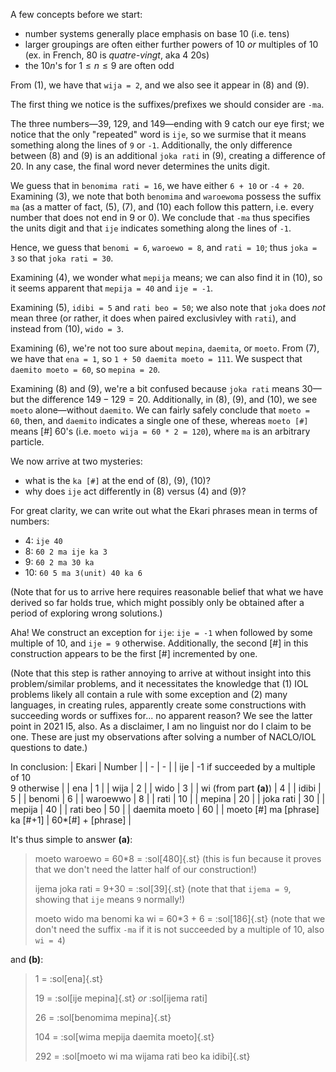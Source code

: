 A few concepts before we start:
- number systems generally place emphasis on base 10 (i.e. tens)
- larger groupings are often either further powers of 10 *or* multiples of 10 (ex. in French, 80 is *quatre-vingt*, aka 4 20s)
- the $10n$'s for $1\leq n\leq 9$ are often odd

From (1), we have that `wija = 2`, and we also see it appear in (8) and (9). 

The first thing we notice is the suffixes/prefixes we should consider are `-ma`. 

The three numbers—39, 129, and 149—ending with 9 catch our eye first; we notice that the only "repeated" word is `ije`, so we surmise that it means something along the lines of `9` or `-1`. Additionally, the only difference between (8) and (9) is an additional `joka rati` in (9), creating a difference of 20. In any case, the final word never determines the units digit. 

We guess that in `benomima rati = 16`, we have either `6 + 10` or `-4 + 20`. Examining (3), we note that both `benomima` and `waroewoma` possess the suffix `ma` (as a matter of fact, (5), (7), and (10) each follow this pattern, i.e. every number that does not end in 9 or 0). We conclude that `-ma` thus specifies the units digit and that `ije` indicates something along the lines of `-1`. 

Hence, we guess that `benomi = 6`, `waroewo = 8`, and `rati = 10`; thus `joka = 3` so that `joka rati = 30`. 

Examining (4), we wonder what `mepija` means; we can also find it in (10), so it seems apparent that `mepija = 40` and `ije = -1`. 

Examining (5), `idibi = 5` and `rati beo = 50`; we also note that `joka` does *not* mean three (or rather, it does when paired exclusivley with `rati`), and instead from (10), `wido = 3`.

Examining (6), we're not too sure about `mepina`, `daemita`, or `moeto`. From (7), we have that `ena = 1`, so `1 + 50 daemita moeto = 111`. We suspect that `daemito moeto = 60`, so `mepina = 20`. 

Examining (8) and (9), we're a bit confused because `joka rati` means 30—but the difference $149-129=20$. Additionally, in (8), (9), and (10), we see `moeto` alone—without `daemito`. We can fairly safely conclude that `moeto = 60`, then, and `daemito` indicates a single one of these, whereas `moeto [#]` means [#] 60's (i.e. `moeto wija = 60 * 2 = 120`), where `ma` is an arbitrary particle. 

We now arrive at two mysteries:
- what is the `ka [#]` at the end of (8), (9), (10)?
- why does `ije` act differently in (8) versus (4) and (9)?

For great clarity, we can write out what the Ekari phrases mean in terms of numbers:
- 4: `ije 40`
- 8: `60 2 ma ije ka 3`
- 9: `60 2 ma 30 ka`
- 10: `60 5 ma 3(unit) 40 ka 6`

(Note that for us to arrive here requires reasonable belief that what we have derived so far holds true, which might possibly only be obtained after a period of exploring wrong solutions.)

Aha! We construct an exception for `ije`: `ije = -1` when followed by some multiple of 10, and `ije = 9` otherwise. Additionally, the second [#] in this construction appears to be the first [#] incremented by one. 

(Note that this step is rather annoying to arrive at without insight into this problem/similar problems, and it necessitates the knowledge that (1) IOL problems likely all contain a rule with some exception and (2) many languages, in creating rules, apparently create some constructions with succeeding words or suffixes for... no apparent reason? We see the latter point in 2021 I5, also. As a disclaimer, I am no linguist nor do I claim to be one. These are just my observations after solving a number of NACLO/IOL questions to date.)

In conclusion:
| Ekari | Number |
| - | - |
| ije | -1 if succeeded by a multiple of 10<br>9 otherwise |
| ena | 1 |
| wija | 2 |
| wido | 3 |
| wi (from part **(a)**) | 4 |
| idibi | 5 |
| benomi | 6 |
| waroewwo | 8 |
| rati | 10 |
| mepina | 20 |
| joka rati | 30 |
| mepija | 40 |
| rati beo | 50 |
| daemita moeto | 60 |
| moeto [#] ma [phrase] ka [#+1] | 60*[#] + [phrase] |

It's thus simple to answer **(a)**:

> moeto waroewo = 60*8 = :sol[480]{.st} (this is fun because it proves that we don't need the latter half of our construction!)
>
> ijema joka rati = 9+30 = :sol[39]{.st} (note that that `ijema = 9`, showing that `ije` means `9` normally!) 
>
> moeto wido ma benomi ka wi = 60*3 + 6 = :sol[186]{.st} (note that we don't need the suffix `-ma` if it is not succeeded by a multiple of 10, also `wi = 4`)

and **(b)**:
> 1 = :sol[ena]{.st}
>
> 19 = :sol[ije mepina]{.st} *or* :sol[ijema rati]
>
> 26 = :sol[benomima mepina]{.st} 
> 
> 104 = :sol[wima mepija daemita moeto]{.st}
>
> 292 = :sol[moeto wi ma wijama rati beo ka idibi]{.st}